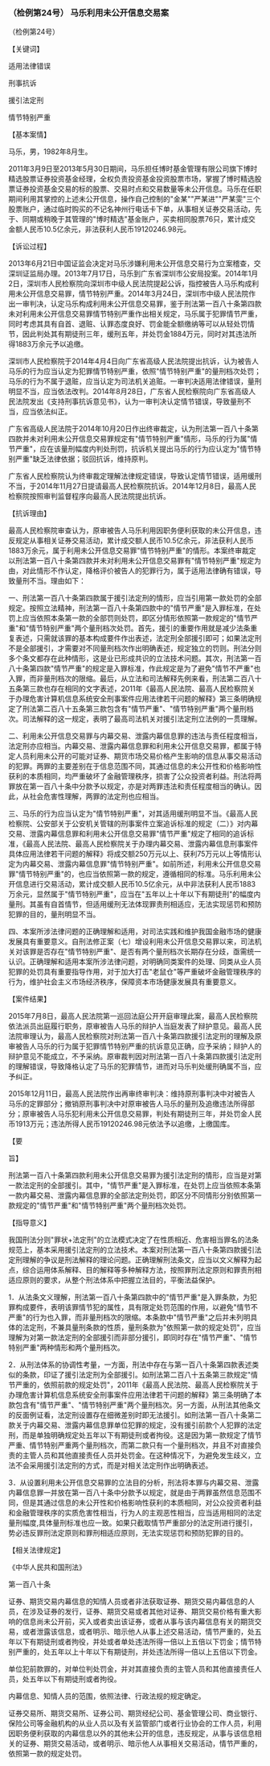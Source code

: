 ### （检例第24号） 马乐利用未公开信息交易案

（检例第24号）

【关键词】

适用法律错误

刑事抗诉

援引法定刑

情节特别严重

【基本案情】

马乐，男，1982年8月生。

2011年3月9日至2013年5月30日期间，马乐担任博时基金管理有限公司旗下博时精选股票证券投资基金经理，全权负责投资基金投资股票市场，掌握了博时精选股票证券投资基金交易的标的股票、交易时点和交易数量等未公开信息。马乐在任职期间利用其掌控的上述未公开信息，操作自己控制的"金某""严某进""严某雯"三个股票账户，通过临时购买的不记名神州行电话卡下单，从事相关证券交易活动，先于、同期或稍晚于其管理的"博时精选"基金账户，买卖相同股票76只，累计成交金额人民币10.5亿余元，非法获利人民币19120246.98元。

【诉讼过程】

2013年6月21日中国证监会决定对马乐涉嫌利用未公开信息交易行为立案稽查，交深圳证监局办理。2013年7月17日，马乐到广东省深圳市公安局投案。2014年1月2日，深圳市人民检察院向深圳市中级人民法院提起公诉，指控被告人马乐构成利用未公开信息交易罪，情节特别严重。2014年3月24日，深圳市中级人民法院作出一审判决，认定马乐构成利用未公开信息交易罪，鉴于刑法第一百八十条第四款未对利用未公开信息交易罪情节特别严重作出相关规定，马乐属于犯罪情节严重，同时考虑其具有自首、退赃、认罪态度良好、罚金能全额缴纳等可以从轻处罚情节，因此判处其有期徒刑三年，缓刑五年，并处罚金1884万元，同时对其违法所得1883万余元予以追缴。

深圳市人民检察院于2014年4月4日向广东省高级人民法院提出抗诉，认为被告人马乐的行为应当认定为犯罪情节特别严重，依照"情节特别严重"的量刑档次处罚；马乐的行为不属于退赃，应当认定为司法机关追赃。一审判决适用法律错误，量刑明显不当，应当依法改判。2014年8月28日，广东省人民检察院向广东省高级人民法院发出《支持刑事抗诉意见书》，认为一审判决认定情节错误，导致量刑不当，应当依法纠正。

广东省高级人民法院于2014年10月20日作出终审裁定，认为刑法第一百八十条第四款并未对利用未公开信息交易罪规定有"情节特别严重"情形，马乐的行为属"情节严重"，应在该量刑幅度内判处刑罚，抗诉机关提出马乐的行为应认定为"情节特别严重"缺乏法律依据；驳回抗诉，维持原判。

广东省人民检察院认为终审裁定理解法律规定错误，导致认定情节错误，适用缓刑不当，于2014年11月27日提请最高人民检察院抗诉。2014年12月8日，最高人民检察院按照审判监督程序向最高人民法院提出抗诉。

【抗诉理由】

最高人民检察院审查认为，原审被告人马乐利用因职务便利获取的未公开信息，违反规定从事相关证券交易活动，累计成交额人民币10.5亿余元，非法获利人民币1883万余元，属于利用未公开信息交易罪"情节特别严重"的情形。本案终审裁定以刑法第一百八十条第四款并未对利用未公开信息交易罪有"情节特别严重"规定为由，对此情形不作认定，降格评价被告人的犯罪行为，属于适用法律确有错误，导致量刑不当。理由如下：

一、刑法第一百八十条第四款属于援引法定刑的情形，应当引用第一款处罚的全部规定。按照立法精神，刑法第一百八十条第四款中的"情节严重"是入罪标准，在处罚上应当依照本条第一款的全部罚则处罚，即区分情形依照第一款规定的"情节严重"和"情节特别严重"两个量刑档次处罚。首先，援引的重要作用就是减少法条重复表述，只需就该罪的基本构成要件作出表述，法定刑全部援引即可；如果法定刑不是全部援引，才需要对不同量刑档次作出明确表述，规定独立的罚则。刑法分则多个条文都存在此种情形，这是业已形成共识的立法技术问题。其次，刑法第一百八十条第四款"情节严重"的规定是入罪标准，作此规定是为了避免"情节不严重"也入罪，而非量刑档次的限缩。最后，从立法和司法解释先例来看，刑法第二百八十五条第三款也存在相同的文字表述，2011年《最高人民法院、最高人民检察院关于办理危害计算机信息系统安全刑事案件应用法律若干问题的解释》第三条明确规定了刑法第二百八十五条第三款包含有"情节严重"、"情节特别严重"两个量刑档次。司法解释的这一规定，表明了最高司法机关对援引法定刑立法例的一贯理解。

二、利用未公开信息交易罪与内幕交易、泄露内幕信息罪的违法与责任程度相当，法定刑亦应相当。内幕交易、泄露内幕信息罪和利用未公开信息交易罪，都属于特定人员利用未公开的可能对证券、期货市场交易价格产生影响的信息从事交易活动的犯罪。两罪的主要差别在于信息范围不同，其通过信息的未公开性和价格影响性获利的本质相同，均严重破坏了金融管理秩序，损害了公众投资者利益。刑法将两罪放在第一百八十条中分款予以规定，亦是对两罪违法和责任程度相当的确认。因此，从社会危害性理解，两罪的法定刑也应相当。

三、马乐的行为应当认定为"情节特别严重"，对其适用缓刑明显不当。《最高人民检察院、公安部关于公安机关管辖的刑事案件立案追诉标准的规定（二）》对内幕交易、泄露内幕信息罪和利用未公开信息交易罪"情节严重"规定了相同的追诉标准，《最高人民法院、最高人民检察院关于办理内幕交易、泄露内幕信息刑事案件具体应用法律若干问题的解释》将成交额250万元以上、获利75万元以上等情形认定为内幕交易、泄露内幕信息罪"情节特别严重"。如前所述，利用未公开信息交易罪"情节特别严重"的，也应当依照第一款的规定，遵循相同的标准。马乐利用未公开信息进行交易活动，累计成交额人民币10.5亿余元，从中非法获利人民币1883万余元，显然属于"情节特别严重"，应当在"五年以上十年以下有期徒刑"的幅度内量刑。其虽有自首情节，但适用缓刑无法体现罪责刑相适应，无法实现惩罚和预防犯罪的目的，量刑明显不当。

四、本案所涉法律问题的正确理解和适用，对司法实践和维护我国金融市场的健康发展具有重要意义。自刑法修正案（七）增设利用未公开信息交易罪以来，司法机关对该罪是否存在"情节特别严重"、是否有两个量刑档次长期存在分歧，亟需统一认识。正确理解和适用本案所涉法律问题，对明确同类案件的处理、同类从业人员犯罪的处罚具有重要指导作用，对于加大打击"老鼠仓"等严重破坏金融管理秩序的行为，维护社会主义市场经济秩序，保障资本市场健康发展具有重要意义。

【案件结果】

2015年7月8日，最高人民法院第一巡回法庭公开开庭审理此案，最高人民检察院依法派员出庭履行职务，原审被告人马乐的辩护人当庭发表了辩护意见。最高人民法院审理认为，最高人民检察院对刑法第一百八十条第四款援引法定刑的理解及原审被告人马乐的行为属于犯罪情节特别严重的抗诉意见正确，应予采纳；辩护人的辩护意见不能成立，不予采纳。原审裁判因对刑法第一百八十条第四款援引法定刑的理解错误，导致降格认定了马乐的犯罪情节，进而对马乐判处缓刑确属不当，应予纠正。

2015年12月11日，最高人民法院作出再审终审判决：维持原刑事判决中对被告人马乐的定罪部分；撤销原刑事判决中对原审被告人马乐的量刑及追缴违法所得部分；原审被告人马乐犯利用未公开信息交易罪，判处有期徒刑三年，并处罚金人民币1913万元；违法所得人民币19120246.98元依法予以追缴，上缴国库。

【要

旨】

刑法第一百八十条第四款利用未公开信息交易罪为援引法定刑的情形，应当是对第一款法定刑的全部援引。其中，"情节严重"是入罪标准，在处罚上应当依照本条第一款内幕交易、泄露内幕信息罪的全部法定刑处罚，即区分不同情形分别依照第一款规定的"情节严重"和"情节特别严重"两个量刑档次处罚。

【指导意义】

我国刑法分则"罪状+法定刑"的立法模式决定了在性质相近、危害相当罪名的法条规范上，基本采用援引法定刑的立法技术。本案对刑法第一百八十条第四款援引法定刑理解的争议是刑法解释的理论问题。正确理解刑法条文，应当以文义解释为起点，综合运用体系解释、目的解释等多种解释方法，按照罪刑法定原则和罪责刑相适应原则的要求，从整个刑法体系中把握立法目的，平衡法益保护。

1．从法条文义理解，刑法第一百八十条第四款中的"情节严重"是入罪条款，为犯罪构成要件，表明该罪情节犯的属性，具有限定处罚范围的作用，以避免"情节不严重"的行为也入罪，而非量刑档次的限缩。本条款中"情节严重"之后并未列明具体的法定刑，不兼具量刑条款的性质，量刑条款为"依照第一款的规定处罚"，应当理解为对第一款法定刑的全部援引而非部分援引，即同时存在"情节严重"、"情节特别严重"两种情形和两个量刑档次。

2．从刑法体系的协调性考量，一方面，刑法中存在与第一百八十条第四款表述类似的条款，印证了援引法定刑为全部援引。如刑法第二百八十五条第三款规定"情节严重的，依照前款的规定处罚"，2011年《最高人民法院、最高人民检察院关于办理危害计算机信息系统安全刑事案件应用法律若干问题的解释》第三条明确了本款包含有"情节严重"、"情节特别严重"两个量刑档次。另一方面，从刑法其他条文的反面例证看，法定刑设置存在细微差别时即无法援引。如刑法第一百八十条第二款关于内幕交易、泄露内幕信息罪单位犯罪的规定，没有援引前款个人犯罪的法定刑，而是单独明确规定处五年以下有期徒刑或者拘役。这是因为第一款规定了情节严重、情节特别严重两个量刑档次，而第二款只有一个量刑档次，并且不对直接负责的主管人员和其他直接责任人员并处罚金。在这种情况下，为避免发生歧义，立法不会采用援引法定刑的方式，而是对相关法定刑作出明确表述。

3．从设置利用未公开信息交易罪的立法目的分析，刑法将本罪与内幕交易、泄露内幕信息罪一并放在第一百八十条中分款予以规定，就是由于两罪虽然信息范围不同，但是其通过信息的未公开性和价格影响性获利的本质相同，对公众投资者利益和金融管理秩序的实质危害性相当，行为人的主观恶性相当，应当适用相同的法定量刑幅度,具体量刑标准也应一致。如果只截取情节严重部分的法定刑进行援引，势必违反罪刑法定原则和罪刑相适应原则，无法实现惩罚和预防犯罪的目的。

【相关法律规定】

《中华人民共和国刑法》

第一百八十条

证券、期货交易内幕信息的知情人员或者非法获取证券、期货交易内幕信息的人员，在涉及证券的发行，证券、期货交易或者其他对证券、期货交易价格有重大影响的信息尚未公开前，买入或者卖出该证券，或者从事与该内幕信息有关的期货交易，或者泄露该信息，或者明示、暗示他人从事上述交易活动，情节严重的，处五年以下有期徒刑或者拘役，并处或者单处违法所得一倍以上五倍以下罚金；情节特别严重的，处五年以上十年以下有期徒刑，并处违法所得一倍以上五倍以下罚金。

单位犯前款罪的，对单位判处罚金，并对其直接负责的主管人员和其他直接责任人员，处五年以下有期徒刑或者拘役。

内幕信息、知情人员的范围，依照法律、行政法规的规定确定。

证券交易所、期货交易所、证券公司、期货经纪公司、基金管理公司、商业银行、保险公司等金融机构的从业人员以及有关监管部门或者行业协会的工作人员，利用因职务便利获取的内幕信息以外的其他未公开的信息，违反规定，从事与该信息相关的证券、期货交易活动，或者明示、暗示他人从事相关交易活动，情节严重的，依照第一款的规定处罚。
